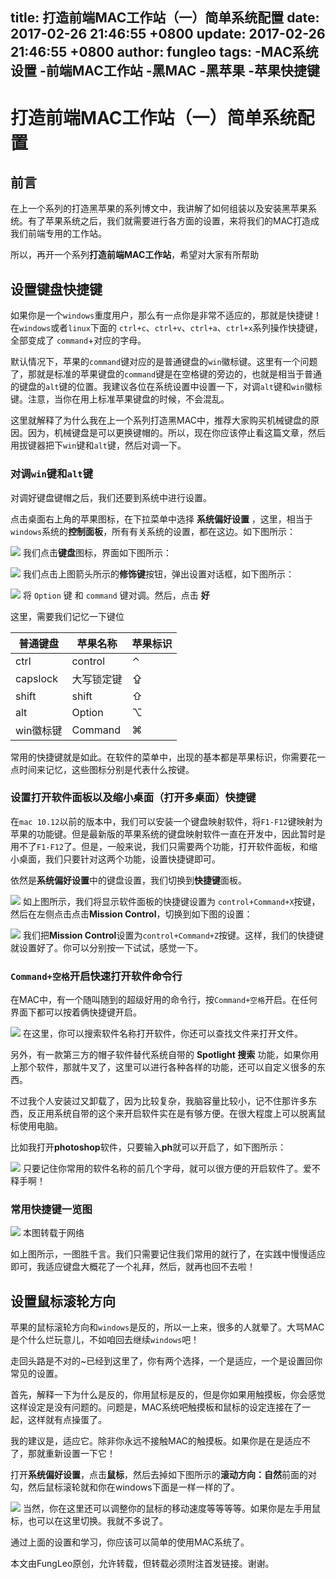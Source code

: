 title: 打造前端MAC工作站（一）简单系统配置
date: 2017-02-26 21:46:55 +0800
update: 2017-02-26 21:46:55 +0800
author: fungleo
tags:
    -MAC系统设置
    -前端MAC工作站
    -黑MAC
    -黑苹果
    -苹果快捷键
---

# 打造前端MAC工作站（一）简单系统配置

## 前言

在上一个系列的打造黑苹果的系列博文中，我讲解了如何组装以及安装黑苹果系统。有了苹果系统之后，我们就需要进行各方面的设置，来将我们的MAC打造成我们前端专用的工作站。

所以，再开一个系列**打造前端MAC工作站**，希望对大家有所帮助

## 设置键盘快捷键

如果你是一个`windows`重度用户，那么有一点你是非常不适应的，那就是快捷键！在`windows`或者`linux`下面的 `ctrl+c`、`ctrl+v`、`ctrl+a`、`ctrl+x`系列操作快捷键，全部变成了 `command`+对应的字母。

默认情况下，苹果的`command`键对应的是普通键盘的`win`徽标键。这里有一个问题了，那就是标准的苹果键盘的`command`键是在空格键的旁边的，也就是相当于普通的键盘的`alt`键的位置。我建议各位在系统设置中设置一下，对调`alt`键和`win`徽标键。注意，当你在用上标准苹果键盘的时候，不会混乱。

这里就解释了为什么我在上一个系列打造黑MAC中，推荐大家购买机械键盘的原因。因为，机械键盘是可以更换键帽的。所以，现在你应该停止看这篇文章，然后用拔键器把下`win`键和`alt`键，然后对调一下。

### 对调`win`键和`alt`键

对调好键盘键帽之后，我们还要到系统中进行设置。

点击桌面右上角的苹果图标，在下拉菜单中选择 **系统偏好设置** ，这里，相当于`windows`系统的**控制面板**，所有有关系统的设置，都在这边。如下图所示：

![](https://raw.githubusercontent.com/fengcms/articles/master/image/84/02e43d22fe490664ea3c7376272b94.png)
我们点击**键盘**图标，界面如下图所示：

![](https://raw.githubusercontent.com/fengcms/articles/master/image/32/0d9acfe0b3b710c2b33c5c82bbd50c.png)
我们点击上图箭头所示的**修饰键**按钮，弹出设置对话框，如下图所示：

![](https://raw.githubusercontent.com/fengcms/articles/master/image/7e/3da7afb6ae34d086db8ca2119dc171.png)
将 `Option` 键 和 `command` 键对调。然后，点击 **好**

这里，需要我们记忆一下键位

普通键盘|苹果名称|苹果标识|
---|---|---
ctrl|control|⌃
capslock|大写锁定键|⇪
shift|shift|⇧
alt| Option| ⌥
win徽标键|Command| ⌘

常用的快捷键就是如此。在软件的菜单中，出现的基本都是苹果标识，你需要花一点时间来记忆，这些图标分别是代表什么按键。

### 设置打开软件面板以及缩小桌面（打开多桌面）快捷键

在`mac 10.12`以前的版本中，我们可以安装一个键盘映射软件，将`F1-F12`键映射为苹果的功能键。但是最新版的苹果系统的键盘映射软件一直在开发中，因此暂时是用不了`F1-F12`了。但是，一般来说，我们只需要两个功能，打开软件面板，和缩小桌面，我们只要针对这两个功能，设置快捷键即可。

依然是**系统偏好设置**中的键盘设置，我们切换到**快捷键**面板。

![](https://raw.githubusercontent.com/fengcms/articles/master/image/fd/8b9f9718ca79e2efc78fdd9fc41243.png)
如上图所示，我们将显示软件面板的快捷键设置为 `control+Command+X`按键，然后在左侧点击点击**Mission Control**，切换到如下图的设置：

![](https://raw.githubusercontent.com/fengcms/articles/master/image/1d/e3ecbba3a7b1fd4093a8649f6ac714.png)
我们把**Mission Control**设置为`control+Command+Z`按键。这样，我们的快捷键就设置好了。你可以分别按一下试试，感觉一下。

### `Command+空格`开启快速打开软件命令行

在MAC中，有一个随叫随到的超级好用的命令行，按`Command+空格`开启。在任何界面下都可以按着俩快捷键开启。

![](https://raw.githubusercontent.com/fengcms/articles/master/image/60/7cd5210ef5c215d0b935ec4bae48f1.png)
在这里，你可以搜索软件名称打开软件，你还可以查找文件来打开文件。

另外，有一款第三方的帽子软件替代系统自带的 **Spotlight 搜索** 功能，如果你用上那个软件，那就牛叉了，这里可以进行各种各样的功能，还可以自定义很多的东西。

不过我个人安装过又卸载了，因为比较复杂，我脑容量比较小，记不住那许多东西，反正用系统自带的这个来开启软件实在是有够方便。在很大程度上可以脱离鼠标使用电脑。

比如我打开**photoshop**软件，只要输入**ph**就可以开启了，如下图所示：

![](https://raw.githubusercontent.com/fengcms/articles/master/image/ea/f5c1294dc44808b3676b7b78283162.png)
只要记住你常用的软件名称的前几个字母，就可以很方便的开启软件了。爱不释手啊！


### 常用快捷键一览图

![](https://raw.githubusercontent.com/fengcms/articles/master/image/27/ca344d670e41761b1c612f2050a4df.jpg)
本图转载于网络

如上图所示，一图胜千言。我们只需要记住我们常用的就行了，在实践中慢慢适应即可，我适应键盘大概花了一个礼拜，然后，就再也回不去啦！

## 设置鼠标滚轮方向

苹果的鼠标滚轮方向和`windows`是反的，所以一上来，很多的人就晕了。大骂MAC是个什么烂玩意儿，不如咱回去继续`windows`吧！

走回头路是不对的~已经到这里了，你有两个选择，一个是适应，一个是设置回你常见的设置。

首先，解释一下为什么是反的，你用鼠标是反的，但是你如果用触摸板，你会感觉这样设定是没有问题的。问题是，MAC系统吧触摸板和鼠标的设定连接在了一起，这样就有点操蛋了。

我的建议是，适应它。除非你永远不接触MAC的触摸板。如果你是在是适应不了，那就重新设置一下它！

打开**系统偏好设置**，点击**鼠标**，然后去掉如下图所示的**滚动方向：自然**前面的对勾，然后鼠标滚轮就和你在windows下面是一样一样的了。

![](https://raw.githubusercontent.com/fengcms/articles/master/image/58/8ac43fc3723d6ffc0da77c8ef27452.png)
当然，你在这里还可以调整你的鼠标的移动速度等等等等。如果你是左手用鼠标，也可以在这里切换。我就不多说了。

通过上面的设置和学习，你应该可以简单的使用MAC系统了。

本文由FungLeo原创，允许转载，但转载必须附注首发链接。谢谢。


